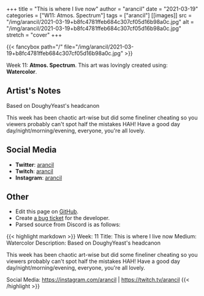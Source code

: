 +++
title =       "This is where I live now"
author =      "arancil"
date =        "2021-03-19"
categories =  ["W11: Atmos. Spectrum"]
tags =        ["arancil"]
[[images]]
                      src = "/img/arancil/2021-03-19+b8fc4781ffeb684c307cf05d16b98a0c.jpg"
                      alt = "/img/arancil/2021-03-19+b8fc4781ffeb684c307cf05d16b98a0c.jpg"
                      stretch = "cover"
+++


{{< fancybox path="/" file="/img/arancil/2021-03-19+b8fc4781ffeb684c307cf05d16b98a0c.jpg" >}}


Week 11: **Atmos. Spectrum**. This art was lovingly created using: **Watercolor**.

## Artist's Notes

Based on DoughyYeast's headcanon

This week has been chaotic art-wise but did some fineliner cheating so you viewers probably can't spot half the mistakes HAH! 
Have a good day day/night/morning/evening, everyone, you're all lovely.

## Social Media

- **Twitter**: [arancil]()
- **Twitch**: [arancil]()
- **Instagram**: [arancil]()


## Other

- Edit this page on [GitHub](https://github.com/teaminkling/web-refresh/edit/main/blog/content/blog/arancil-week-11-fb4d.md).
- Create [a bug ticket](https://github.com/teaminkling/web-refresh/issues/new?assignees=&labels=bug&template=problem-report.md&title=) for the developer.
- Parsed source from Discord is as follows:

{{< highlight markdown >}}
Week: 11
Title: This is where I live now
Medium: Watercolor
Description: Based on DoughyYeast's headcanon

This week has been chaotic art-wise but did some fineliner cheating so you viewers probably can't spot half the mistakes HAH! 
Have a good day day/night/morning/evening, everyone, you're all lovely.

Social Media: https://instagram.com/arancil | https://twitch.tv/arancil
{{< /highlight >}}